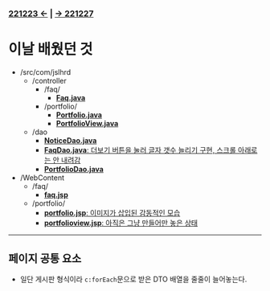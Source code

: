 #
### [221223 ←](../../../221205-230127_JSP/22-12/221223/) | [→ 221227](../../../221205-230127_JSP/22-12/221227/)

# 이날 배웠던 것

- /src/com/jslhrd
    - /controller
        - /faq/
            - [**Faq.java**](../../../221205-230127_JSP/22-12/221226/jslhrdServlet/src/com/jslhrd/controller/faq/Faq.java)
        - /portfolio/
            - [**Portfolio.java**](../../../221205-230127_JSP/22-12/221226/jslhrdServlet/src/com/jslhrd/controller/portfolio/Portfolio.java)
            - [**PortfolioView.java**](../../../221205-230127_JSP/22-12/221226/jslhrdServlet/src/com/jslhrd/controller/portfolio/PorfolioView.java)
    - /dao
        - [**NoticeDao.java**](../../../221205-230127_JSP/22-12/221226/jslhrdServlet/src/com/jslhrd/dao/NoticeDao.java)
        - [**FaqDao.java**: 더보기 버튼을 눌러 글자 갯수 늘리기 구현, 스크롤 아래로는 안 내려감](../../../221205-230127_JSP/22-12/221226/jslhrdServlet/src/com/jslhrd/dao/FaqDao.java)
        - [**PortfolioDao.java**](../../../221205-230127_JSP/22-12/221226/jslhrdServlet/src/com/jslhrd/dao/PortfolioDao.java)
- /WebContent
    - /faq/
        - [**faq.jsp**](../../../221205-230127_JSP/22-12/221226/jslhrdServlet/WebContent/faq/faq.jsp)
    - /portfolio/
        - [**portfolio.jsp**: 이미지가 삽입된 감동적인 모습](../../../221205-230127_JSP/22-12/221226/jslhrdServlet/WebContent/portfolio/portfolio.jsp)
        - [**portfolioview.jsp**: 아직은 그냥 만들어만 놓은 상태](../../../221205-230127_JSP/22-12/221226/jslhrdServlet/WebContent/portfolio/portfolioview.jsp)

---

## 페이지 공통 요소

- 일단 게시판 형식이라 `c:forEach`문으로 받은 DTO 배열을 줄줄이 늘어놓는다.
